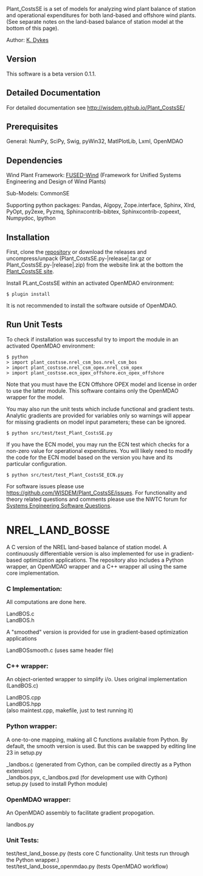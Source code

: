 Plant_CostsSE is a set of models for analyzing wind plant balance of station and operational expenditures for both land-based and offshore wind plants. (See separate notes on the land-based balance of station model at the bottom of this page).

Author: [K. Dykes](mailto:nrel.wisdem+plantcostsse@gmail.com)

## Version

This software is a beta version 0.1.1.

## Detailed Documentation

For detailed documentation see <http://wisdem.github.io/Plant_CostsSE/>

## Prerequisites

General: NumPy, SciPy, Swig, pyWin32, MatlPlotLib, Lxml, OpenMDAO

## Dependencies

Wind Plant Framework: [FUSED-Wind](http://fusedwind.org) (Framework for Unified Systems Engineering and Design of Wind Plants)

Sub-Models: CommonSE

Supporting python packages: Pandas, Algopy, Zope.interface, Sphinx, Xlrd, PyOpt, py2exe, Pyzmq, Sphinxcontrib-bibtex, Sphinxcontrib-zopeext, Numpydoc, Ipython

## Installation

First, clone the [repository](https://github.com/WISDEM/Plant_CostsSE)
or download the releases and uncompress/unpack (Plant_CostsSE.py-|release|.tar.gz or Plant_CostsSE.py-|release|.zip) from the website link at the bottom the [Plant_CostsSE site](http://nwtc.nrel.gov/Plant_CostsSE).

Install PLant_CostsSE within an activated OpenMDAO environment:

	$ plugin install

It is not recommended to install the software outside of OpenMDAO.

## Run Unit Tests

To check if installation was successful try to import the module in an activated OpenMDAO environment:

	$ python
	> import plant_costsse.nrel_csm_bos.nrel_csm_bos
	> import plant_costsse.nrel_csm_opex.nrel_csm_opex
	> import plant_costsse.ecn_opex_offshore.ecn_opex_offshore

Note that you must have the ECN Offshore OPEX model and license in order to use the latter module.  This software contains only the OpenMDAO wrapper for the model.


You may also run the unit tests which include functional and gradient tests.  Analytic gradients are provided for variables only so warnings will appear for missing gradients on model input parameters; these can be ignored.

	$ python src/test/test_Plant_CostsSE.py

If you have the ECN model, you may run the ECN test which checks for a non-zero value for operational expenditures.  You will likely need to modify the code for the ECN model based on the version you have and its particular configuration.

	$ python src/test/test_Plant_CostsSE_ECN.py

For software issues please use <https://github.com/WISDEM/Plant_CostsSE/issues>.  For functionality and theory related questions and comments please use the NWTC forum for [Systems Engineering Software Questions](https://wind.nrel.gov/forum/wind/viewtopic.php?f=34&t=1002).


NREL_LAND_BOSSE
===============

A C version of the NREL land-based balance of station model.  A continuously differentiable version is also implemented for use in gradient-based optimization applications.  The repository also includes a Python wrapper, an OpenMDAO wrapper and a C++ wrapper all using the same core implementation.

### C Implementation:  

All computations are done here.

LandBOS.c  
LandBOS.h

A "smoothed" version is provided for use in gradient-based optimization applications

LandBOSsmooth.c  (uses same header file)

### C++ wrapper:  

An object-oriented wrapper to simplify i/o.  Uses original implementation (LandBOS.c)

LandBOS.cpp  
LandBOS.hpp  
(also maintest.cpp, makefile, just to test running it)


### Python wrapper:  

A one-to-one mapping, making all C functions available from Python.
By default, the smooth version is used.  But this can be swapped by editing
line 23 in setup.py

_landbos.c  (generated from Cython, can be compiled directly as a Python extension)  
_landbos.pyx, c_landbos.pxd (for development use with Cython)  
setup.py (used to install Python module)

### OpenMDAO wrapper:  

An OpenMDAO assembly to facilitate gradient propogation.

landbos.py


### Unit Tests:  
test/test_land_bosse.py (tests core C functionality.  Unit tests run through the Python wrapper.)  
test/test_land_bosse_openmdao.py (tests OpenMDAO workflow)

